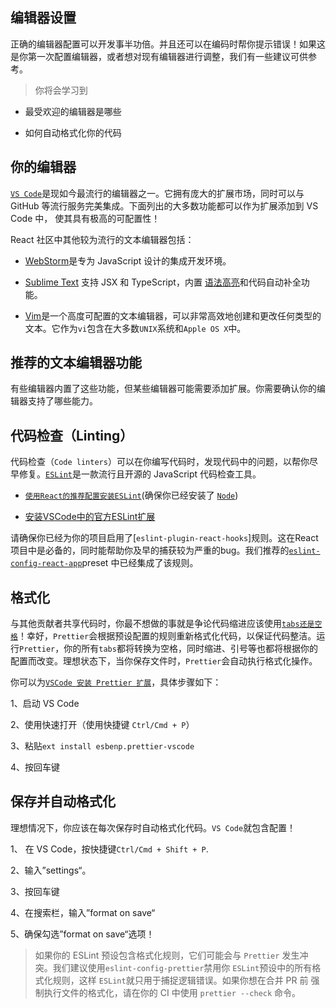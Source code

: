 ## 编辑器设置

正确的编辑器配置可以开发事半功倍。并且还可以在编码时帮你提示错误！如果这是你第一次配置编辑器，或者想对现有编辑器进行调整，我们有一些建议可供参考。

> 你将会学习到

- 最受欢迎的编辑器是哪些

- 如何自动格式化你的代码

## 你的编辑器

[`VS Code`](https://code.visualstudio.com/)是现如今最流行的编辑器之一。它拥有庞大的扩展市场，同时可以与 GitHub 等流行服务完美集成。下面列出的大多数功能都可以作为扩展添加到 VS Code 中， 使其具有极高的可配置性！

React 社区中其他较为流行的文本编辑器包括：

- [WebStorm](https://www.jetbrains.com/webstorm/)是专为 JavaScript  设计的集成开发环境。

- [Sublime Text](https://www.sublimetext.com/) 支持 JSX 和 TypeScript，内置 [语法高亮](https://stackoverflow.com/questions/65555800/how-to-make-sublime-3-open-js-files-with-jsx-syntax/70960574#70960574)和代码自动补全功能。

- [Vim](https://www.vim.org/)是一个高度可配置的文本编辑器，可以非常高效地创建和更改任何类型的文本。它作为`vi`包含在大多数`UNIX`系统和`Apple OS X`中。

## 推荐的文本编辑器功能

有些编辑器内置了这些功能，但某些编辑器可能需要添加扩展。你需要确认你的编辑器支持了哪些能力。

## 代码检查（Linting）

代码检查（`Code linters`）可以在你编写代码时，发现代码中的问题，以帮你尽早修复。[`ESLint`](https://eslint.org/)是一款流行且开源的 JavaScript 代码检查工具。

- [`使用React的推荐配置安装ESLint`](https://www.npmjs.com/package/eslint-config-react-app)(确保你已经安装了 [`Node`](https://nodejs.org/en/download/package-manager/current))

- [安装VSCode中的官方ESLint扩展](https://marketplace.visualstudio.com/items?itemName=dbaeumer.vscode-eslint)

请确保你已经为你的项目启用了[`eslint-plugin-react-hooks`]规则。这在React项目中是必备的，同时能帮助你及早的捕获较为严重的bug。我们推荐的[`eslint-config-react-app`](https://www.npmjs.com/package/eslint-config-react-app)preset 中已经集成了该规则。

## 格式化

与其他贡献者共享代码时，你最不想做的事就是争论代码缩进应该使用[`tabs还是空格`](https://www.google.com/search?q=tabs+vs+spaces)！幸好，`Prettier`会根据预设配置的规则重新格式化代码，以保证代码整洁。运行`Prettier`，你的所有`tabs`都将转换为空格，同时缩进、引号等也都将根据你的配置而改变。理想状态下，当你保存文件时，`Prettier`会自动执行格式化操作。

你可以为[`VSCode 安装 Prettier 扩展`](https://marketplace.visualstudio.com/items?itemName=esbenp.prettier-vscode)，具体步骤如下：

1、启动 VS Code

2、使用快速打开（使用快捷键 `Ctrl/Cmd + P`）

3、粘贴`ext install esbenp.prettier-vscode`

4、按回车键

## 保存并自动格式化

理想情况下，你应该在每次保存时自动格式化代码。`VS Code`就包含配置！

1、 在 VS Code，按快捷键`Ctrl/Cmd + Shift + P`.

2、输入”settings“。

3、按回车键

4、在搜索栏，输入”format on save“

5、确保勾选”format on save“选项！

> 如果你的 ESLint 预设包含格式化规则，它们可能会与 `Prettier` 发生冲突。我们建议使用`eslint-config-prettier`禁用你 `ESLint`预设中的所有格式化规则，这样 `ESLint`就只用于捕捉逻辑错误。如果你想在合并 PR 前 强制执行文件的格式化，请在你的 CI 中使用 `prettier --check` 命令。